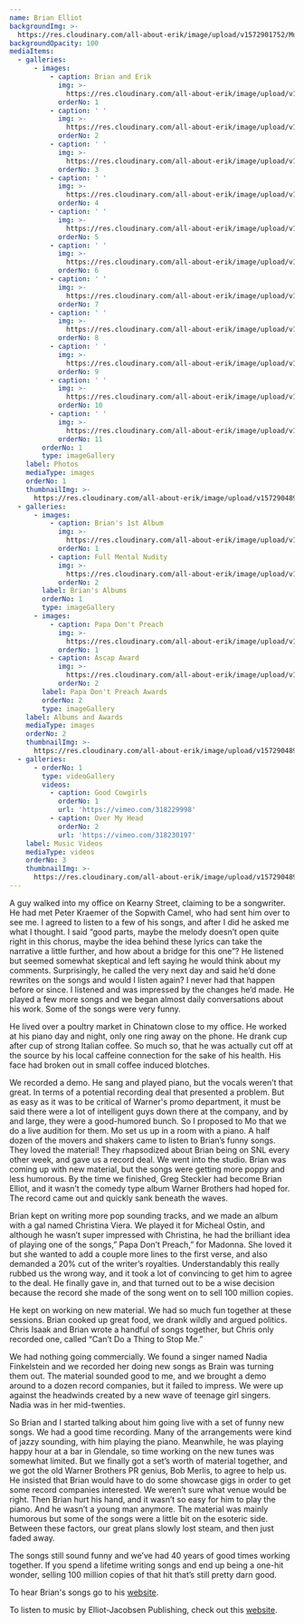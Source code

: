 ```yaml
---
name: Brian Elliot
backgroundImg: >-
  https://res.cloudinary.com/all-about-erik/image/upload/v1572901752/Musical%20Journey/Musical%20Friends/Friends/Brian%20Elliot/Background_Thumbnails/Background_brianelliot-studio_it6tv0.jpg
backgroundOpacity: 100
mediaItems:
  - galleries:
      - images:
          - caption: Brian and Erik
            img: >-
              https://res.cloudinary.com/all-about-erik/image/upload/v1572901742/Musical%20Journey/Musical%20Friends/Friends/Brian%20Elliot/1_Photos/Brian_Erik_ufsjsq.jpg
            orderNo: 1
          - caption: ' '
            img: >-
              https://res.cloudinary.com/all-about-erik/image/upload/v1572901742/Musical%20Journey/Musical%20Friends/Friends/Brian%20Elliot/1_Photos/1Brian_movvwd.jpg
            orderNo: 2
          - caption: ' '
            img: >-
              https://res.cloudinary.com/all-about-erik/image/upload/v1572901743/Musical%20Journey/Musical%20Friends/Friends/Brian%20Elliot/1_Photos/2Brain_tfuzs3.jpg
            orderNo: 3
          - caption: ' '
            img: >-
              https://res.cloudinary.com/all-about-erik/image/upload/v1572901744/Musical%20Journey/Musical%20Friends/Friends/Brian%20Elliot/1_Photos/3Brian_eimcow.jpg
            orderNo: 4
          - caption: ' '
            img: >-
              https://res.cloudinary.com/all-about-erik/image/upload/v1572901743/Musical%20Journey/Musical%20Friends/Friends/Brian%20Elliot/1_Photos/4Brian_lfiae9.jpg
            orderNo: 5
          - caption: ' '
            img: >-
              https://res.cloudinary.com/all-about-erik/image/upload/v1572901743/Musical%20Journey/Musical%20Friends/Friends/Brian%20Elliot/1_Photos/5Brian_c7pdsd.jpg
            orderNo: 6
          - caption: ' '
            img: >-
              https://res.cloudinary.com/all-about-erik/image/upload/v1572901742/Musical%20Journey/Musical%20Friends/Friends/Brian%20Elliot/1_Photos/6Brain_yyevle.jpg
            orderNo: 7
          - caption: ' '
            img: >-
              https://res.cloudinary.com/all-about-erik/image/upload/v1572901741/Musical%20Journey/Musical%20Friends/Friends/Brian%20Elliot/1_Photos/7Brian_nbyvxg.jpg
            orderNo: 8
          - caption: ' '
            img: >-
              https://res.cloudinary.com/all-about-erik/image/upload/v1572901744/Musical%20Journey/Musical%20Friends/Friends/Brian%20Elliot/1_Photos/8Brian_a99ubd.jpg
            orderNo: 9
          - caption: ' '
            img: >-
              https://res.cloudinary.com/all-about-erik/image/upload/v1572901744/Musical%20Journey/Musical%20Friends/Friends/Brian%20Elliot/1_Photos/9Brian_sf55zy.jpg
            orderNo: 10
          - caption: ' '
            img: >-
              https://res.cloudinary.com/all-about-erik/image/upload/v1572901745/Musical%20Journey/Musical%20Friends/Friends/Brian%20Elliot/1_Photos/10Brian_fq67ew.jpg
            orderNo: 11
        orderNo: 1
        type: imageGallery
    label: Photos
    mediaType: images
    orderNo: 1
    thumbnailImg: >-
      https://res.cloudinary.com/all-about-erik/image/upload/v1572904890/Musical%20Journey/Musical%20Friends/Friends/Brian%20Elliot/Background_Thumbnails/Thumbnail_1_3Brian_faqyu6.jpg
  - galleries:
      - images:
          - caption: Brian's 1st Album
            img: >-
              https://res.cloudinary.com/all-about-erik/image/upload/v1572901746/Musical%20Journey/Musical%20Friends/Friends/Brian%20Elliot/2_Albums%20and%20Awards/BrianAlbums/Brians_1stalbum_nwwgit.jpg
            orderNo: 1
          - caption: Full Mental Nudity
            img: >-
              https://res.cloudinary.com/all-about-erik/image/upload/v1572901745/Musical%20Journey/Musical%20Friends/Friends/Brian%20Elliot/2_Albums%20and%20Awards/BrianAlbums/FullMentalNudity_knw7sd.jpg
            orderNo: 2
        label: Brian's Albums
        orderNo: 1
        type: imageGallery
      - images:
          - caption: Papa Don't Preach
            img: >-
              https://res.cloudinary.com/all-about-erik/image/upload/v1572901745/Musical%20Journey/Musical%20Friends/Friends/Brian%20Elliot/2_Albums%20and%20Awards/PapaDontPreachAwards/PapaDontPreach_ccauta.jpg
            orderNo: 1
          - caption: Ascap Award
            img: >-
              https://res.cloudinary.com/all-about-erik/image/upload/v1572901745/Musical%20Journey/Musical%20Friends/Friends/Brian%20Elliot/2_Albums%20and%20Awards/PapaDontPreachAwards/BrianAscap_nu3f16.jpg
            orderNo: 2
        label: Papa Don't Preach Awards
        orderNo: 2
        type: imageGallery
    label: Albums and Awards
    mediaType: images
    orderNo: 2
    thumbnailImg: >-
      https://res.cloudinary.com/all-about-erik/image/upload/v1572904890/Musical%20Journey/Musical%20Friends/Friends/Brian%20Elliot/Background_Thumbnails/Thumbnail_2_PapaDontPreach_he1yqu.jpg
  - galleries:
      - orderNo: 1
        type: videoGallery
        videos:
          - caption: Good Cowgirls
            orderNo: 1
            url: 'https://vimeo.com/318229998'
          - caption: Over My Head
            orderNo: 2
            url: 'https://vimeo.com/318230197'
    label: Music Videos
    mediaType: videos
    orderNo: 3
    thumbnailImg: >-
      https://res.cloudinary.com/all-about-erik/image/upload/v1572904891/Musical%20Journey/Musical%20Friends/Friends/Brian%20Elliot/Background_Thumbnails/Thumbnail_3_FullMentalNudity-thumb_aew3ri.jpg
---
```

A guy walked into my office on Kearny Street, claiming to be a songwriter. He had met Peter Kraemer of the Sopwith Camel, who had sent him over to see me. I agreed to listen to a few of his songs, and after I did he asked me what I thought. I said “good parts, maybe the melody doesn’t open quite right in this chorus, maybe the idea behind these lyrics can take the narrative a little further, and how about a bridge for this one”? He listened but seemed somewhat skeptical and left saying he would think about my comments. Surprisingly, he called the very next day and said he’d done rewrites on the songs and would I listen again? I never had that happen before or since. I listened and was impressed by the changes he’d made. He played a few more songs and we began almost daily conversations about his work. Some of the songs were very funny.

He lived over a poultry market in Chinatown close to my office. He worked at his piano day and night, only one ring away on the phone. He drank cup after cup of strong Italian coffee. So much so, that he was actually cut off at the source by his local caffeine connection for the sake of his health. His face had broken out in small coffee induced blotches.

We recorded a demo. He sang and played piano, but the vocals weren’t that great. In terms of a potential recording deal that presented a problem. But as easy as it was to be critical of Warner's promo department, it must be said there were a lot of intelligent guys down there at the company, and by and large, they were a good-humored bunch. So I proposed to Mo that we do a live audition for them. Mo set us up in a room with a piano. A half dozen of the movers and shakers came to listen to Brian’s funny songs. They loved the material! They rhapsodized about Brian being on SNL every other week, and gave us a record deal. We went into the studio. Brian was coming up with new material, but the songs were getting more poppy and less humorous. By the time we finished, Greg Steckler had become Brian Elliot, and it wasn’t the comedy type album Warner Brothers had hoped for. The record came out and quickly sank beneath the waves.

Brian kept on writing more pop sounding tracks, and we made an album with a gal named Christina Viera. We played it for Micheal Ostin, and although he wasn’t super impressed with Christina, he had the brilliant idea of playing one of the songs,” Papa Don’t Preach,” for Madonna. She loved it but she wanted to add a couple more lines to the first verse, and also demanded a 20% cut of the writer’s royalties. Understandably this really rubbed us the wrong way, and it took a lot of convincing to get him to agree to the deal. He finally gave in, and that turned out to be a wise decision because the record she made of the song went on to sell 100 million copies.

He kept on working on new material. We had so much fun together at these sessions. Brian cooked up great food, we drank wildly and argued politics. Chris Isaak and Brian wrote a handful of songs together, but Chris only recorded one, called “Can’t Do a Thing to Stop Me.”

We had nothing going commercially. We found a singer named Nadia Finkelstein and we recorded her doing new songs as Brain was turning them out. The material sounded good to me, and we brought a demo around to a dozen record companies, but it failed to impress. We were up against the headwinds created by a new wave of teenage girl singers. Nadia was in her mid-twenties.

So Brian and I started talking about him going live with a set of funny new songs. We had a good time recording. Many of the arrangements were kind of jazzy sounding, with him playing the piano. Meanwhile, he was playing happy hour at a bar in Glendale, so time working on the new tunes was somewhat limited. But we finally got a set’s worth of material together, and we got the old Warner Brothers PR genius, Bob Merlis, to agree to help us. He insisted that Brian would have to do some showcase gigs in order to get some record companies interested. We weren’t sure what venue would be right. Then Brian hurt his hand, and it wasn’t so easy for him to play the piano. And he wasn’t a young man anymore. The material was mainly humorous but some of the songs were a little bit on the esoteric side. Between these factors, our great plans slowly lost steam, and then just faded away.

The songs still sound funny and we’ve had 40 years of good times working together. If you spend a lifetime writing songs and end up being a one-hit wonder, selling 100 million copies of that hit that’s still pretty darn good.

To hear Brian's songs go to his [website](http://www.mrbrianelliot.com/).

To listen to music by Elliot-Jacobsen Publishing, check out this [website](http://www.elliotjacobsenmusicpublishing.com/).

